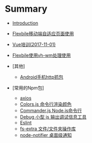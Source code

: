 # Summary

* [Introduction](README.md)
* [Flexbile移动端自适应页面使用](./2016-07-01-Flexible.md)
* [Vue培训(2017-11-01)](./2017-11-01-Vue培训.md)
* [Flexbile使用vh-wm处理使用](./2018-03-24-Flexible-vh-vw.md)


* [其他]
  * [Android手机http抓包](./Others/0.Android-http-capture.md)

* [常用的Npm包]
  * [axios](./npmpack/axios.md)
  * [Colors.js 命令行渲染颜色](./npmpack/Colors.js.md)
  * [Commander.js Node.js命令行](./npmpack/Commander.js.md)
  * [Debug 小型 js 输出调试信息工具](./npmpack/Debug.md)
  * [Eslint](./npmpack/ESLint.md)
  * [fs-extra 文件/文件夹操作库](./npmpack/fs-extra.md)
  * [node-notifier 桌面级通知](./npmpack/node-notifier.md)
